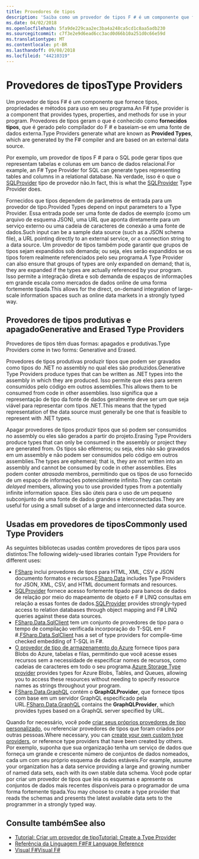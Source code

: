 ```yaml
---
title: Provedores de tipos
description: 'Saiba como um provedor de tipos F # é um componente que fornece tipos, propriedades e métodos para uso em seus programas.'
ms.date: 04/02/2018
ms.openlocfilehash: 5fa9de229caa2ec3ba4a248ca5cd1c8aa5adb230
ms.sourcegitcommit: c7f3e2e9d6ead6cc3acd0d66b10a251d0c66e59d
ms.translationtype: MT
ms.contentlocale: pt-BR
ms.lasthandoff: 09/08/2018
ms.locfileid: "44210319"
---
```

# <a name="type-providers"></a><span data-ttu-id="fb569-103">Provedores de tipos</span><span class="sxs-lookup"><span data-stu-id="fb569-103">Type Providers</span></span>

<span data-ttu-id="fb569-104">Um provedor de tipos F# é um componente que fornece tipos, propriedades e métodos para uso em seu programa.</span><span class="sxs-lookup"><span data-stu-id="fb569-104">An F# type provider is a component that provides types, properties, and methods for use in your program.</span></span> <span data-ttu-id="fb569-105">Provedores de tipos geram o que é conhecido como **fornecidos tipos**, que é gerado pelo compilador do F # e baseiam-se em uma fonte de dados externa.</span><span class="sxs-lookup"><span data-stu-id="fb569-105">Type Providers generate what are known as **Provided Types**, which are generated by the F# compiler and are based on an external data source.</span></span>

<span data-ttu-id="fb569-106">Por exemplo, um provedor de tipos F # para o SQL pode gerar tipos que representam tabelas e colunas em um banco de dados relacional.</span><span class="sxs-lookup"><span data-stu-id="fb569-106">For example, an F# Type Provider for SQL can generate types representing tables and columns in a relational database.</span></span> <span data-ttu-id="fb569-107">Na verdade, isso é o que o [SQLProvider](https://fsprojects.github.io/SQLProvider/) tipo de provedor não.</span><span class="sxs-lookup"><span data-stu-id="fb569-107">In fact, this is what the [SQLProvider](https://fsprojects.github.io/SQLProvider/) Type Provider does.</span></span>

<span data-ttu-id="fb569-108">Fornecidos que tipos dependem de parâmetros de entrada para um provedor de tipo.</span><span class="sxs-lookup"><span data-stu-id="fb569-108">Provided Types depend on input parameters to a Type Provider.</span></span> <span data-ttu-id="fb569-109">Essa entrada pode ser uma fonte de dados de exemplo (como um arquivo de esquema JSON), uma URL que aponta diretamente para um serviço externo ou uma cadeia de caracteres de conexão a uma fonte de dados.</span><span class="sxs-lookup"><span data-stu-id="fb569-109">Such input can be a sample data source (such as a JSON schema file), a URL pointing directly to an external service, or a connection string to a data source.</span></span> <span data-ttu-id="fb569-110">Um provedor de tipos também pode garantir que grupos de tipos sejam expandidos sob demanda; ou seja, eles serão expandidos se os tipos forem realmente referenciados pelo seu programa.</span><span class="sxs-lookup"><span data-stu-id="fb569-110">A Type Provider can also ensure that groups of types are only expanded on demand; that is, they are expanded if the types are actually referenced by your program.</span></span> <span data-ttu-id="fb569-111">Isso permite a integração direta e sob demanda de espaços de informações em grande escala como mercados de dados online de uma forma fortemente tipada.</span><span class="sxs-lookup"><span data-stu-id="fb569-111">This allows for the direct, on-demand integration of large-scale information spaces such as online data markets in a strongly typed way.</span></span>

## <a name="generative-and-erased-type-providers"></a><span data-ttu-id="fb569-112">Provedores de tipos produtivas e apagado</span><span class="sxs-lookup"><span data-stu-id="fb569-112">Generative and Erased Type Providers</span></span>

<span data-ttu-id="fb569-113">Provedores de tipos têm duas formas: apagados e produtivas.</span><span class="sxs-lookup"><span data-stu-id="fb569-113">Type Providers come in two forms: Generative and Erased.</span></span>

<span data-ttu-id="fb569-114">Provedores de tipos produtivas produzir tipos que podem ser gravados como tipos do .NET no assembly no qual eles são produzidos.</span><span class="sxs-lookup"><span data-stu-id="fb569-114">Generative Type Providers produce types that can be written as .NET types into the assembly in which they are produced.</span></span> <span data-ttu-id="fb569-115">Isso permite que eles para serem consumidos pelo código em outros assemblies.</span><span class="sxs-lookup"><span data-stu-id="fb569-115">This allows them to be consumed from code in other assemblies.</span></span> <span data-ttu-id="fb569-116">Isso significa que a representação de tipo da fonte de dados geralmente deve ser um que seja viável para representar com tipos .NET.</span><span class="sxs-lookup"><span data-stu-id="fb569-116">This means that the typed representation of the data source must generally be one that is feasible to represent with .NET types.</span></span>

<span data-ttu-id="fb569-117">Apagar provedores de tipos produzir tipos que só podem ser consumidos no assembly ou eles são gerados a partir do projeto.</span><span class="sxs-lookup"><span data-stu-id="fb569-117">Erasing Type Providers produce types that can only be consumed in the assembly or project they are generated from.</span></span> <span data-ttu-id="fb569-118">Os tipos são efêmeros; ou seja, eles não são gravados em um assembly e não podem ser consumidos pelo código em outros assemblies.</span><span class="sxs-lookup"><span data-stu-id="fb569-118">The types are ephemeral; that is, they are not written into an assembly and cannot be consumed by code in other assemblies.</span></span> <span data-ttu-id="fb569-119">Eles podem conter *atrasada* membros, permitindo que os tipos de uso fornecido de um espaço de informações potencialmente infinito.</span><span class="sxs-lookup"><span data-stu-id="fb569-119">They can contain *delayed* members, allowing you to use provided types from a potentially infinite information space.</span></span> <span data-ttu-id="fb569-120">Eles são úteis para o uso de um pequeno subconjunto de uma fonte de dados grandes e interconectadas.</span><span class="sxs-lookup"><span data-stu-id="fb569-120">They are useful for using a small subset of a large and interconnected data source.</span></span>

## <a name="commonly-used-type-providers"></a><span data-ttu-id="fb569-121">Usadas em provedores de tipos</span><span class="sxs-lookup"><span data-stu-id="fb569-121">Commonly used Type Providers</span></span>

<span data-ttu-id="fb569-122">As seguintes bibliotecas usadas contêm provedores de tipos para usos distintos:</span><span class="sxs-lookup"><span data-stu-id="fb569-122">The following widely-used libraries contain Type Providers for different uses:</span></span>

- <span data-ttu-id="fb569-123">[FSharp](https://fsharp.github.io/FSharp.Data/) inclui provedores de tipos para HTML, XML, CSV e JSON documento formatos e recursos.</span><span class="sxs-lookup"><span data-stu-id="fb569-123">[FSharp.Data](https://fsharp.github.io/FSharp.Data/) includes Type Providers for JSON, XML, CSV, and HTML document formats and resources.</span></span>
- <span data-ttu-id="fb569-124">[SQLProvider](https://fsprojects.github.io/SQLProvider/) fornece acesso fortemente tipado para bancos de dados de relação por meio do mapeamento de objeto e F # LINQ consultas em relação a essas fontes de dados.</span><span class="sxs-lookup"><span data-stu-id="fb569-124">[SQLProvider](https://fsprojects.github.io/SQLProvider/) provides strongly-typed access to relation databases through object mapping and F# LINQ queries against these data sources.</span></span>
- <span data-ttu-id="fb569-125">[FSharp.Data.SqlClient](https://fsprojects.github.io/FSharp.Data.SqlClient/) tem um conjunto de provedores de tipo para o tempo de compilação verificada incorporação do T-SQL em F #.</span><span class="sxs-lookup"><span data-stu-id="fb569-125">[FSharp.Data.SqlClient](https://fsprojects.github.io/FSharp.Data.SqlClient/) has a set of type providers for compile-time checked embedding of T-SQL in F#.</span></span>
- <span data-ttu-id="fb569-126">[O provedor de tipo de armazenamento do Azure](https://fsprojects.github.io/AzureStorageTypeProvider/) fornece tipos para Blobs do Azure, tabelas e filas, permitindo que você acesse esses recursos sem a necessidade de especificar nomes de recursos, como cadeias de caracteres em todo o seu programa.</span><span class="sxs-lookup"><span data-stu-id="fb569-126">[Azure Storage Type provider](https://fsprojects.github.io/AzureStorageTypeProvider/) provides types for Azure Blobs, Tables, and Queues, allowing you to access these resources without needing to specify resource names as strings throughout your program.</span></span>
- <span data-ttu-id="fb569-127">[FSharp.Data.GraphQL](https://fsprojects.github.io/FSharp.Data.GraphQL/index.html) contém o **GraphQLProvider**, que fornece tipos com base em um servidor GraphQL especificado pela URL.</span><span class="sxs-lookup"><span data-stu-id="fb569-127">[FSharp.Data.GraphQL](https://fsprojects.github.io/FSharp.Data.GraphQL/index.html) contains the **GraphQLProvider**, which provides types based on a GraphQL server specified by URL.</span></span>

<span data-ttu-id="fb569-128">Quando for necessário, você pode [criar seus próprios provedores de tipo personalizado](creating-a-type-provider.md), ou referenciar provedores de tipos que foram criados por outras pessoas.</span><span class="sxs-lookup"><span data-stu-id="fb569-128">Where necessary, you can [create your own custom type providers](creating-a-type-provider.md), or reference type providers that have been created by others.</span></span> <span data-ttu-id="fb569-129">Por exemplo, suponha que sua organização tenha um serviço de dados que forneça um grande e crescente número de conjuntos de dados nomeados, cada um com seu próprio esquema de dados estáveis.</span><span class="sxs-lookup"><span data-stu-id="fb569-129">For example, assume your organization has a data service providing a large and growing number of named data sets, each with its own stable data schema.</span></span> <span data-ttu-id="fb569-130">Você pode optar por criar um provedor de tipos que leia os esquemas e apresente os conjuntos de dados mais recentes disponíveis para o programador de uma forma fortemente tipada.</span><span class="sxs-lookup"><span data-stu-id="fb569-130">You may choose to create a type provider that reads the schemas and presents the latest available data sets to the programmer in a strongly typed way.</span></span>

## <a name="see-also"></a><span data-ttu-id="fb569-131">Consulte também</span><span class="sxs-lookup"><span data-stu-id="fb569-131">See also</span></span>

- [<span data-ttu-id="fb569-132">Tutorial: Criar um provedor de tipo</span><span class="sxs-lookup"><span data-stu-id="fb569-132">Tutorial: Create a Type Provider</span></span>](creating-a-type-provider.md)
- [<span data-ttu-id="fb569-133">Referência da Linguagem F#</span><span class="sxs-lookup"><span data-stu-id="fb569-133">F# Language Reference</span></span>](../../language-reference/index.md)
- [<span data-ttu-id="fb569-134">Visual F#</span><span class="sxs-lookup"><span data-stu-id="fb569-134">Visual F#</span></span>](../../index.md)
